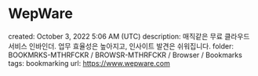 # WepWare

created: October 3, 2022 5:06 AM (UTC)
description: 매직같은 무료 클라우드 서비스 인바인더. 업무 효율성은 높아지고, 인사이트 발견은 쉬워집니다.
folder: BOOKMRKS-MTHRFCKR / BROWSR-MTHRFCKR / Browser / Bookmarks
tags: bookmarking
url: https://www.wepware.com